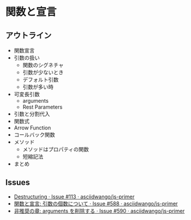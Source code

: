 # 関数と宣言

## アウトライン

- 関数宣言
- 引数の扱い
    - 関数のシグネチャ
    - 引数が少ないとき
    - デフォルト引数
    - 引数が多い時
- 可変長引数
    - arguments
    - Rest Parameters
- 引数と分割代入
- 関数式
- Arrow Function
- コールバック関数
- メソッド
    - メソッドはプロパティの関数
    - 短縮記法
- まとめ

## Issues

* [Destructuring · Issue #113 · asciidwango/js-primer](https://github.com/asciidwango/js-primer/issues/113 "Destructuring · Issue #113 · asciidwango/js-primer")
* [関数と宣言: 引数の個数について · Issue #588 · asciidwango/js-primer](https://github.com/asciidwango/js-primer/issues/588 "関数と宣言: 引数の個数について · Issue #588 · asciidwango/js-primer")
* [非推奨の章: arguments を削除する · Issue #590 · asciidwango/js-primer](https://github.com/asciidwango/js-primer/issues/590 "非推奨の章: arguments を削除する · Issue #590 · asciidwango/js-primer")
